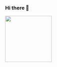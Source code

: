 ### Hi there 👋
<div>
  <img height="150em" src="https://github-readme-stats.vercel.app/api?username=roberto-adrego&show_icons=true&theme=tokyonight&include_all_commits=true&count_public=true"/>
</div>
  
<!--
**roberto-adrego/roberto-adrego** is a ✨ _special_ ✨ repository because its `README.md` (this file) appears on your GitHub profile.

Here are some ideas to get you started:

- 🔭 I’m currently working on ...
- 🌱 I’m currently learning ...
- 👯 I’m looking to collaborate on ...
- 🤔 I’m looking for help with ...
- 💬 Ask me about ...
- 📫 How to reach me: ...
- 😄 Pronouns: ...
- ⚡ Fun fact: ...
-->

